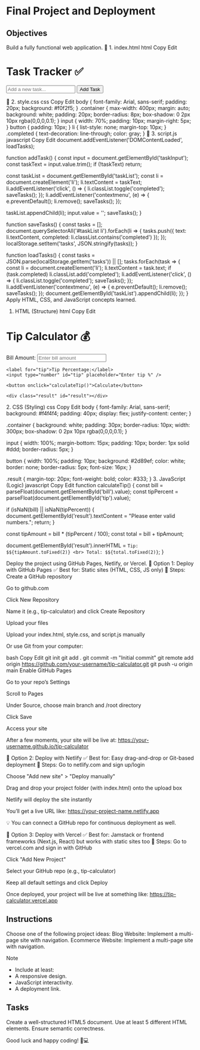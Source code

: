# Final Project and Deployment

## Objectives
Build a fully functional web application.
🔹 1. index.html
html
Copy
Edit
<!DOCTYPE html>
<html lang="en">
<head>
  <meta charset="UTF-8" />
  <meta name="viewport" content="width=device-width, initial-scale=1.0"/>
  <title>Task Tracker</title>
  <link rel="stylesheet" href="style.css"/>
</head>
<body>
  <div class="container">
    <h1>Task Tracker ✅</h1>
    <input type="text" id="taskInput" placeholder="Add a new task...">
    <button onclick="addTask()">Add Task</button>
    <ul id="taskList"></ul>
  </div>
  <script src="script.js"></script>
</body>
</html>
🔹 2. style.css
css
Copy
Edit
body {
  font-family: Arial, sans-serif;
  padding: 20px;
  background: #f0f2f5;
}
.container {
  max-width: 400px;
  margin: auto;
  background: white;
  padding: 20px;
  border-radius: 8px;
  box-shadow: 0 2px 10px rgba(0,0,0,0.1);
}
input {
  width: 70%;
  padding: 10px;
  margin-right: 5px;
}
button {
  padding: 10px;
}
li {
  list-style: none;
  margin-top: 10px;
}
.completed {
  text-decoration: line-through;
  color: gray;
}
🔹 3. script.js
javascript
Copy
Edit
document.addEventListener('DOMContentLoaded', loadTasks);

function addTask() {
  const input = document.getElementById('taskInput');
  const taskText = input.value.trim();
  if (!taskText) return;

  const taskList = document.getElementById('taskList');
  const li = document.createElement('li');
  li.textContent = taskText;
  li.addEventListener('click', () => {
    li.classList.toggle('completed');
    saveTasks();
  });
  li.addEventListener('contextmenu', (e) => {
    e.preventDefault();
    li.remove();
    saveTasks();
  });

  taskList.appendChild(li);
  input.value = '';
  saveTasks();
}

function saveTasks() {
  const tasks = [];
  document.querySelectorAll('#taskList li').forEach(li => {
    tasks.push({ text: li.textContent, completed: li.classList.contains('completed') });
  });
  localStorage.setItem('tasks', JSON.stringify(tasks));
}

function loadTasks() {
  const tasks = JSON.parse(localStorage.getItem('tasks')) || [];
  tasks.forEach(task => {
    const li = document.createElement('li');
    li.textContent = task.text;
    if (task.completed) li.classList.add('completed');
    li.addEventListener('click', () => {
      li.classList.toggle('completed');
      saveTasks();
    });
    li.addEventListener('contextmenu', (e) => {
      e.preventDefault();
      li.remove();
      saveTasks();
    });
    document.getElementById('taskList').appendChild(li);
  });
}
Apply HTML, CSS, and JavaScript concepts learned.
1. HTML (Structure)
html
Copy
Edit
<!DOCTYPE html>
<html lang="en">
<head>
  <meta charset="UTF-8">
  <title>Tip Calculator</title>
  <link rel="stylesheet" href="style.css" />
</head>
<body>
  <div class="container">
    <h1>Tip Calculator 💰</h1>
    <label for="bill">Bill Amount:</label>
    <input type="number" id="bill" placeholder="Enter bill amount" />

    <label for="tip">Tip Percentage:</label>
    <input type="number" id="tip" placeholder="Enter tip %" />

    <button onclick="calculateTip()">Calculate</button>

    <div class="result" id="result"></div>
  </div>

  <script src="script.js"></script>
</body>
</html>
2. CSS (Styling)
css
Copy
Edit
body {
  font-family: Arial, sans-serif;
  background: #f4f4f4;
  padding: 40px;
  display: flex;
  justify-content: center;
}

.container {
  background: white;
  padding: 30px;
  border-radius: 10px;
  width: 300px;
  box-shadow: 0 2px 10px rgba(0,0,0,0.1);
}

input {
  width: 100%;
  margin-bottom: 15px;
  padding: 10px;
  border: 1px solid #ddd;
  border-radius: 5px;
}

button {
  width: 100%;
  padding: 10px;
  background: #2d89ef;
  color: white;
  border: none;
  border-radius: 5px;
  font-size: 16px;
}

.result {
  margin-top: 20px;
  font-weight: bold;
  color: #333;
}
3. JavaScript (Logic)
javascript
Copy
Edit
function calculateTip() {
  const bill = parseFloat(document.getElementById('bill').value);
  const tipPercent = parseFloat(document.getElementById('tip').value);

  if (isNaN(bill) || isNaN(tipPercent)) {
    document.getElementById('result').textContent = "Please enter valid numbers.";
    return;
  }

  const tipAmount = bill * (tipPercent / 100);
  const total = bill + tipAmount;

  document.getElementById('result').innerHTML = `
    Tip: $${tipAmount.toFixed(2)} <br>
    Total: $${total.toFixed(2)}
  `;
}

Deploy the project using GitHub Pages, Netlify, or Vercel.
🚀 Option 1: Deploy with GitHub Pages
✅ Best for: Static sites (HTML, CSS, JS only)
📝 Steps:
Create a GitHub repository

Go to github.com

Click New Repository

Name it (e.g., tip-calculator) and click Create Repository

Upload your files

Upload your index.html, style.css, and script.js manually

Or use Git from your computer:

bash
Copy
Edit
git init
git add .
git commit -m "Initial commit"
git remote add origin https://github.com/your-username/tip-calculator.git
git push -u origin main
Enable GitHub Pages

Go to your repo’s Settings

Scroll to Pages

Under Source, choose main branch and /root directory

Click Save

Access your site

After a few moments, your site will be live at:
https://your-username.github.io/tip-calculator

🚀 Option 2: Deploy with Netlify
✅ Best for: Easy drag-and-drop or Git-based deployment
📝 Steps:
Go to netlify.com and sign up/login

Choose "Add new site" > "Deploy manually"

Drag and drop your project folder (with index.html) onto the upload box

Netlify will deploy the site instantly

You’ll get a live URL like:
https://your-project-name.netlify.app

💡 You can connect a GitHub repo for continuous deployment as well.

🚀 Option 3: Deploy with Vercel
✅ Best for: Jamstack or frontend frameworks (Next.js, React) but works with static sites too
📝 Steps:
Go to vercel.com and sign in with GitHub

Click "Add New Project"

Select your GitHub repo (e.g., tip-calculator)

Keep all default settings and click Deploy

Once deployed, your project will be live at something like:
https://tip-calculator.vercel.app


## Instructions
Choose one of the following project ideas:
Blog Website: Implement a multi-page site with navigation.
Ecommerce Website: Implement a multi-page site with navigation.

>[!NOTE]
> - Include at least:
> - A responsive design.
> - JavaScript interactivity.
> - A deployment link.

## Tasks

Create a well-structured HTML5 document.
Use at least 5 different HTML elements.
Ensure semantic correctness.

Good luck and happy coding! 🚀💻

